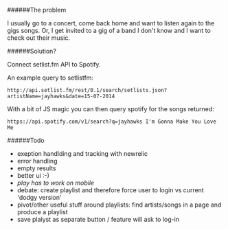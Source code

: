 ######The problem

I usually go to a concert, come back home and want to listen again to the gigs songs. 
Or, I get invited to a gig of a band I don't know and I want to check out their music. 

######Solution? 

Connect setlist.fm API to Spotify. 

An example query to setlistfm:

	http://api.setlist.fm/rest/0.1/search/setlists.json?artistName=jayhawks&date=15-07-2014

With a bit of JS magic you can then query spotify for the songs returned: 

	https://api.spotify.com/v1/search?q=jayhawks I'm Gonna Make You Love Me


######Todo

* exeption handlding and tracking with newrelic
* error handling 
* empty results 
* better ui :-)
* *play has to work on mobile*
* debate: create playlist and therefore force user to login vs current 'dodgy version'
* pivot/other useful stuff around playlists: find artists/songs in a page and produce a playlist
* save plalyst as separate button / feature will ask to log-in